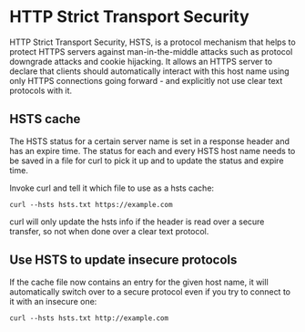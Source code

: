 # HTTP Strict Transport Security

HTTP Strict Transport Security, HSTS, is a protocol mechanism that helps to
protect HTTPS servers against man-in-the-middle attacks such as protocol
downgrade attacks and cookie hijacking. It allows an HTTPS server to declare
that clients should automatically interact with this host name using only
HTTPS connections going forward - and explicitly not use clear text protocols
with it.

## HSTS cache

The HSTS status for a certain server name is set in a response header and has
an expire time. The status for each and every HSTS host name needs to be saved
in a file for curl to pick it up and to update the status and expire time.

Invoke curl and tell it which file to use as a hsts cache:

    curl --hsts hsts.txt https://example.com

curl will only update the hsts info if the header is read over a secure
transfer, so not when done over a clear text protocol.

## Use HSTS to update insecure protocols

If the cache file now contains an entry for the given host name, it will
automatically switch over to a secure protocol even if you try to connect to
it with an insecure one:

    curl --hsts hsts.txt http://example.com
